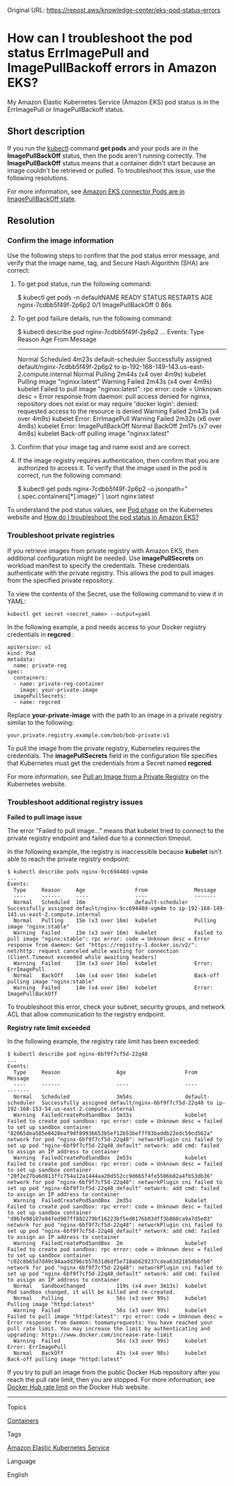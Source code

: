 Original URL: <https://repost.aws/knowledge-center/eks-pod-status-errors>

# How can I troubleshoot the pod status ErrImagePull and ImagePullBackoff errors in Amazon EKS?

My Amazon Elastic Kubernetes Service (Amazon EKS) pod status is in the ErrImagePull or ImagePullBackoff status.

## Short description

If you run the [kubectl](<https://docs.aws.amazon.com/eks/latest/userguide/install-kubectl.html>) command **get pods** and your pods are in the **ImagePullBackOff** status, then the pods aren't running correctly. The **ImagePullBackOff** status means that a container didn't start because an image couldn't be retrieved or pulled. To troubleshoot this issue, use the following resolutions.

For more information, see [Amazon EKS connector Pods are in ImagePullBackOff state](<https://docs.aws.amazon.com/eks/latest/userguide/troubleshooting-connector.html#symp-img>).

## Resolution

### Confirm the image information

Use the following steps to confirm that the pod status error message, and verify that the image name, tag, and Secure Hash Algorithm (SHA) are correct:

  1. To get pod status, run the following command:
    
        $ kubectl get pods -n defaultNAME                              READY   STATUS             RESTARTS   AGE
    nginx-7cdbb5f49f-2p6p2            0/1     ImagePullBackOff   0          86s

  2. To get pod failure details, run the following command:
    
        $ kubectl describe pod nginx-7cdbb5f49f-2p6p2
    ...
    Events:
      Type     Reason     Age                   From               Message
      ----     ------     ----                  ----               -------
      Normal   Scheduled  4m23s                 default-scheduler  Successfully assigned default/nginx-7cdbb5f49f-2p6p2 to ip-192-168-149-143.us-east-2.compute.internal
      Normal   Pulling    2m44s (x4 over 4m9s)  kubelet            Pulling image "nginxx:latest"
      Warning  Failed     2m43s (x4 over 4m9s)  kubelet            Failed to pull image "nginxx:latest": rpc error: code = Unknown desc = Error response from daemon: pull access denied for nginxx, repository does not exist or may require 'docker login': denied: requested access to the resource is denied
      Warning  Failed     2m43s (x4 over 4m9s)  kubelet            Error: ErrImagePull
      Warning  Failed     2m32s (x6 over 4m8s)  kubelet            Error: ImagePullBackOff
      Normal   BackOff    2m17s (x7 over 4m8s)  kubelet            Back-off pulling image "nginxx:latest"

  3. Confirm that your image tag and name exist and are correct.

  4. If the image registry requires authentication, then confirm that you are authorized to access it. To verify that the image used in the pod is correct, run the following command:
    
        $ kubectl get pods nginx-7cdbb5f49f-2p6p2  -o jsonpath="{.spec.containers[*].image}" | \sort
    nginx:latest




To understand the pod status values, see [Pod phase](<https://kubernetes.io/docs/concepts/workloads/pods/pod-lifecycle/#pod-phase>) on the Kubernetes website and [How do I troubleshoot the pod status in Amazon EKS?](<https://repost.aws/knowledge-center/eks-pod-status-troubleshooting>)

### Troubleshoot private registries

If you retrieve images from private registry with Amazon EKS, then additional configuration might be needed. Use **imagePullSecrets** on workload manifest to specify the credentials. These credentials authenticate with the private registry. This allows the pod to pull images from the specified private repository.

To view the contents of the Secret, use the following command to view it in YAML:
    
    
    kubectl get secret <secret_name> --output=yaml

In the following example, a pod needs access to your Docker registry credentials in **regcred** :
    
    
    apiVersion: v1
    kind: Pod
    metadata:
      name: private-reg
    spec:
      containers:
      - name: private-reg-container
        image: your-private-image
      imagePullSecrets:
      - name: regcred

Replace **your-private-image** with the path to an image in a private registry similar to the following:
    
    
    your.private.registry.example.com/bob/bob-private:v1

To pull the image from the private registry, Kubernetes requires the credentials. The **imagePullSecrets** field in the configuration file specifies that Kubernetes must get the credentials from a Secret named **regcred**.

For more information, see [Pull an Image from a Private Registry](<https://kubernetes.io/docs/tasks/configure-pod-container/pull-image-private-registry/>) on the Kubernetes website.

### Troubleshoot additional registry issues

**Failed to pull image issue**

The error "Failed to pull image..." means that kubelet tried to connect to the private registry endpoint and failed due to a connection timeout.

In the following example, the registry is inaccessible because **kubelet** isn't able to reach the private registry endpoint:
    
    
    $ kubectl describe pods nginx-9cc69448d-vgm4m
    ...
    Events:
      Type     Reason     Age                From               Message
      ----     ------     ----               ----               -------
      Normal   Scheduled  16m                default-scheduler  Successfully assigned default/nginx-9cc69448d-vgm4m to ip-192-168-149-143.us-east-2.compute.internal
      Normal   Pulling    15m (x3 over 16m)  kubelet            Pulling image "nginx:stable"
      Warning  Failed     15m (x3 over 16m)  kubelet            Failed to pull image "nginx:stable": rpc error: code = Unknown desc = Error response from daemon: Get "https://registry-1.docker.io/v2/": net/http: request canceled while waiting for connection (Client.Timeout exceeded while awaiting headers)
      Warning  Failed     15m (x3 over 16m)  kubelet            Error: ErrImagePull
      Normal   BackOff    14m (x4 over 16m)  kubelet            Back-off pulling image "nginx:stable"
      Warning  Failed     14m (x4 over 16m)  kubelet            Error: ImagePullBackOff

To troubleshoot this error, check your subnet, security groups, and network ACL that allow communication to the registry endpoint.

**Registry rate limit exceeded**

In the following example, the registry rate limit has been exceeded:
    
    
    $ kubectl describe pod nginx-6bf9f7cf5d-22q48
    ...
    Events:
      Type     Reason                  Age                   From               Message
      ----     ------                  ----                  ----               -------
      Normal   Scheduled               3m54s                 default-scheduler  Successfully assigned default/nginx-6bf9f7cf5d-22q48 to ip-192-168-153-54.us-east-2.compute.internal
      Warning  FailedCreatePodSandBox  3m33s                 kubelet            Failed to create pod sandbox: rpc error: code = Unknown desc = failed to set up sandbox container "82065dea585e8428eaf9df89936653b5ef12b53bef7f83baddb22edc59cd562a" network for pod "nginx-6bf9f7cf5d-22q48": networkPlugin cni failed to set up pod "nginx-6bf9f7cf5d-22q48_default" network: add cmd: failed to assign an IP address to container
      Warning  FailedCreatePodSandBox  2m53s                 kubelet            Failed to create pod sandbox: rpc error: code = Unknown desc = failed to set up sandbox container "20f2e27ba6d813ffc754a12a1444aa20d552cc9d665f4fe5506b02a4fb53db36" network for pod "nginx-6bf9f7cf5d-22q48": networkPlugin cni failed to set up pod "nginx-6bf9f7cf5d-22q48_default" network: add cmd: failed to assign an IP address to container
      Warning  FailedCreatePodSandBox  2m35s                 kubelet            Failed to create pod sandbox: rpc error: code = Unknown desc = failed to set up sandbox container "d9b7e98187e84fed907ff882279bf16223bf5ed0176b03dff3b860ca9a7d5e03" network for pod "nginx-6bf9f7cf5d-22q48": networkPlugin cni failed to set up pod "nginx-6bf9f7cf5d-22q48_default" network: add cmd: failed to assign an IP address to container
      Warning  FailedCreatePodSandBox  2m                    kubelet            Failed to create pod sandbox: rpc error: code = Unknown desc = failed to set up sandbox container "c02c8b65d7d49c94aadd396cb57031d6df5e718ab629237cdea63d2185dbbfb0" network for pod "nginx-6bf9f7cf5d-22q48": networkPlugin cni failed to set up pod "nginx-6bf9f7cf5d-22q48_default" network: add cmd: failed to assign an IP address to container
      Normal   SandboxChanged          119s (x4 over 3m13s)  kubelet            Pod sandbox changed, it will be killed and re-created.
      Normal   Pulling                 56s (x3 over 99s)     kubelet            Pulling image "httpd:latest"
      Warning  Failed                  56s (x3 over 99s)     kubelet            Failed to pull image "httpd:latest": rpc error: code = Unknown desc = Error response from daemon: toomanyrequests: You have reached your pull rate limit. You may increase the limit by authenticating and upgrading: https://www.docker.com/increase-rate-limit
      Warning  Failed                  56s (x3 over 99s)     kubelet            Error: ErrImagePull
      Normal   BackOff                 43s (x4 over 98s)     kubelet            Back-off pulling image "httpd:latest"

If you try to pull an image from the public Docker Hub repository after you reach the pull rate limit, then you are stopped. For more information, see [Docker Hub rate limit](<https://docs.docker.com/docker-hub/download-rate-limit/>) on the Docker Hub website.

* * *

Topics

[Containers](<https://repost.aws/topics/TAgOdRefu6ShempO3dWPEofg/containers>)

Tags

[Amazon Elastic Kubernetes Service](<https://repost.aws/tags/TA4IvCeWI1TE66q4jEj4Z9zg/amazon-elastic-kubernetes-service>)

Language

English
